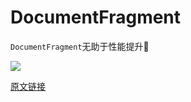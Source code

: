 # DocumentFragment

`DocumentFragment`无助于性能提升🤔

![](https://3.z.wiki/autoupload/2022-07-27/615fecd0c0dc4db8991017b53c100ab3.image.png)

[原文链接](https://twitter.com/jaffathecake/status/1552242561313546241)
